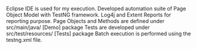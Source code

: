 Eclipse IDE is used for my execution.
Developed automation suite of Page Object Model with TestNG framework.
Log4j and Extent Reports for reporting purpose.
Page Objects and Methods are defined under src/main/java/ [Demo] package
Tests are developed under src/test/resources/ [Tests] package
Batch execution is performed using the testng.xml file.
